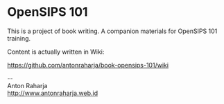 OpenSIPS 101
============

This is a project of book writing. A companion materials for OpenSIPS 101 training.

Content is actually written in Wiki:

https://github.com/antonraharja/book-opensips-101/wiki


--<br>
Anton Raharja<br>
http://www.antonraharja.web.id<br>
